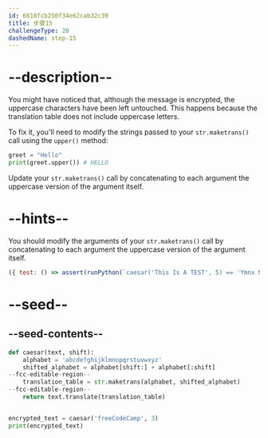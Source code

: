 ```yaml
---
id: 6818fcb250f34e62cab32c39
title: 步骤15
challengeType: 20
dashedName: step-15
---
```


# --description--

You might have noticed that, although the message is encrypted, the uppercase characters have been left untouched. This happens because the translation table does not include uppercase letters.

To fix it, you'll need to modify the strings passed to your `str.maketrans()` call using the `upper()` method:

```py
greet = "Hello"
print(greet.upper()) # HELLO
```

Update your `str.maketrans()` call by concatenating to each argument the uppercase version of the argument itself.

# --hints--

You should modify the arguments of your `str.maketrans()` call by concatenating to each argument the uppercase version of the argument itself.

```js
({ test: () => assert(runPython(`caesar('This Is A TEST', 5) == 'Ymnx Nx F YJXY'`)) })
```

# --seed--

## --seed-contents--

```py
def caesar(text, shift):
    alphabet = 'abcdefghijklmnopqrstuvwxyz'
    shifted_alphabet = alphabet[shift:] + alphabet[:shift]
--fcc-editable-region--
    translation_table = str.maketrans(alphabet, shifted_alphabet)
--fcc-editable-region--
    return text.translate(translation_table)


encrypted_text = caesar('freeCodeCamp', 3)
print(encrypted_text)
```
